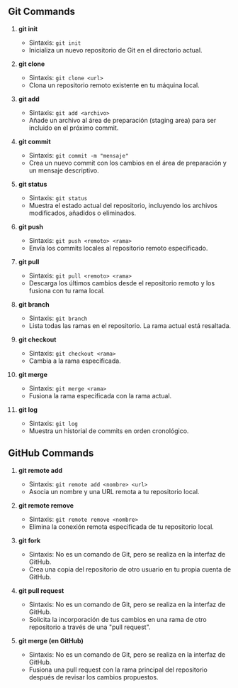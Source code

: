 ## Git Commands

1. **git init**
   - Sintaxis: `git init`
   - Inicializa un nuevo repositorio de Git en el directorio actual.

2. **git clone**
   - Sintaxis: `git clone <url>`
   - Clona un repositorio remoto existente en tu máquina local.

3. **git add**
   - Sintaxis: `git add <archivo>`
   - Añade un archivo al área de preparación (staging area) para ser incluido en el próximo commit.

4. **git commit**
   - Sintaxis: `git commit -m "mensaje"`
   - Crea un nuevo commit con los cambios en el área de preparación y un mensaje descriptivo.

5. **git status**
   - Sintaxis: `git status`
   - Muestra el estado actual del repositorio, incluyendo los archivos modificados, añadidos o eliminados.

6. **git push**
   - Sintaxis: `git push <remoto> <rama>`
   - Envía los commits locales al repositorio remoto especificado.

7. **git pull**
   - Sintaxis: `git pull <remoto> <rama>`
   - Descarga los últimos cambios desde el repositorio remoto y los fusiona con tu rama local.

8. **git branch**
   - Sintaxis: `git branch`
   - Lista todas las ramas en el repositorio. La rama actual está resaltada.

9. **git checkout**
   - Sintaxis: `git checkout <rama>`
   - Cambia a la rama especificada.

10. **git merge**
    - Sintaxis: `git merge <rama>`
    - Fusiona la rama especificada con la rama actual.

11. **git log**
    - Sintaxis: `git log`
    - Muestra un historial de commits en orden cronológico.

## GitHub Commands

1. **git remote add**
   - Sintaxis: `git remote add <nombre> <url>`
   - Asocia un nombre y una URL remota a tu repositorio local.

2. **git remote remove**
   - Sintaxis: `git remote remove <nombre>`
   - Elimina la conexión remota especificada de tu repositorio local.

3. **git fork**
   - Sintaxis: No es un comando de Git, pero se realiza en la interfaz de GitHub.
   - Crea una copia del repositorio de otro usuario en tu propia cuenta de GitHub.

4. **git pull request**
   - Sintaxis: No es un comando de Git, pero se realiza en la interfaz de GitHub.
   - Solicita la incorporación de tus cambios en una rama de otro repositorio a través de una "pull request".

5. **git merge (en GitHub)**
   - Sintaxis: No es un comando de Git, pero se realiza en la interfaz de GitHub.
   - Fusiona una pull request con la rama principal del repositorio después de revisar los cambios propuestos.
